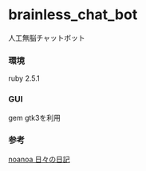 # brainless_chat_bot
人工無脳チャットボット

### 環境
ruby 2.5.1


### GUI
gem gtk3を利用


### 参考
[noanoa 日々の日記](http://blog.livedoor.jp/noanoa07/archives/2134028.html)
